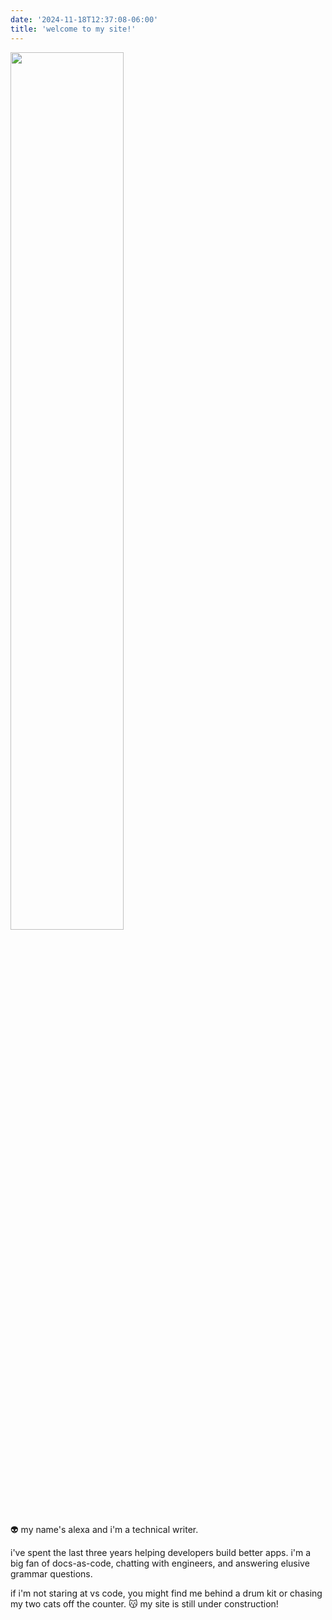```yaml
---
date: '2024-11-18T12:37:08-06:00'
title: 'welcome to my site!'
---
```


<img src="/image/pfp.png" width="60%" height="auto" />

:alien: my name's alexa and i'm a technical writer. 

i've spent the last three years helping developers build better apps. i'm a big fan of docs-as-code, chatting with engineers, and answering elusive grammar questions.  

if i'm not staring at vs code, you might find me behind a drum kit or chasing my two cats off the counter. :kissing_cat: my site is still under construction!